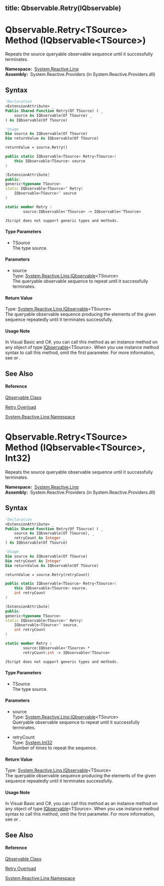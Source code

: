title: Qbservable.Retry<TSource>(IQbservable<TSource>)
---
# Qbservable.Retry\<TSource\> Method (IQbservable\<TSource\>)

Repeats the source queryable observable sequence until it successfully terminates.

**Namespace:**  [System.Reactive.Linq](System.Reactive.Linq\System.Reactive.Linq.md)  
**Assembly:**  System.Reactive.Providers (in System.Reactive.Providers.dll)

## Syntax

```vb
'Declaration
<ExtensionAttribute> _
Public Shared Function Retry(Of TSource) ( _
    source As IQbservable(Of TSource) _
) As IQbservable(Of TSource)
```

```vb
'Usage
Dim source As IQbservable(Of TSource)
Dim returnValue As IQbservable(Of TSource)

returnValue = source.Retry()
```

```csharp
public static IQbservable<TSource> Retry<TSource>(
    this IQbservable<TSource> source
)
```

```c++
[ExtensionAttribute]
public:
generic<typename TSource>
static IQbservable<TSource>^ Retry(
    IQbservable<TSource>^ source
)
```

```fsharp
static member Retry : 
        source:IQbservable<'TSource> -> IQbservable<'TSource> 
```

```jscript
JScript does not support generic types and methods.
```

#### Type Parameters

- TSource  
  The type source.

#### Parameters

- source  
  Type: [System.Reactive.Linq.IQbservable](IQbservable\IQbservable(TSource).md)\<TSource\>  
  The queryable observable sequence to repeat until it successfully terminates.

#### Return Value

Type: [System.Reactive.Linq.IQbservable](IQbservable\IQbservable(TSource).md)\<TSource\>  
The queryable observable sequence producing the elements of the given sequence repeatedly until it terminates successfully.

#### Usage Note

In Visual Basic and C\#, you can call this method as an instance method on any object of type [IQbservable](IQbservable\IQbservable(TSource).md)\<TSource\>. When you use instance method syntax to call this method, omit the first parameter. For more information, see [](https://msdn.microsoft.com/en-us/library/Bb384936) or [](https://msdn.microsoft.com/en-us/library/Bb383977).

## See Also

#### Reference

[Qbservable Class](Qbservable\Qbservable.md)

[Retry Overload](Retry\Qbservable.Retry.md)

[System.Reactive.Linq Namespace](System.Reactive.Linq\System.Reactive.Linq.md)

# Qbservable.Retry\<TSource\> Method (IQbservable\<TSource\>, Int32)

Repeats the source queryable observable sequence until it successfully terminates.

**Namespace:**  [System.Reactive.Linq](System.Reactive.Linq\System.Reactive.Linq.md)  
**Assembly:**  System.Reactive.Providers (in System.Reactive.Providers.dll)

## Syntax

```vb
'Declaration
<ExtensionAttribute> _
Public Shared Function Retry(Of TSource) ( _
    source As IQbservable(Of TSource), _
    retryCount As Integer _
) As IQbservable(Of TSource)
```

```vb
'Usage
Dim source As IQbservable(Of TSource)
Dim retryCount As Integer
Dim returnValue As IQbservable(Of TSource)

returnValue = source.Retry(retryCount)
```

```csharp
public static IQbservable<TSource> Retry<TSource>(
    this IQbservable<TSource> source,
    int retryCount
)
```

```c++
[ExtensionAttribute]
public:
generic<typename TSource>
static IQbservable<TSource>^ Retry(
    IQbservable<TSource>^ source, 
    int retryCount
)
```

```fsharp
static member Retry : 
        source:IQbservable<'TSource> * 
        retryCount:int -> IQbservable<'TSource> 
```

```jscript
JScript does not support generic types and methods.
```

#### Type Parameters

- TSource  
  The type source.

#### Parameters

- source  
  Type: [System.Reactive.Linq.IQbservable](IQbservable\IQbservable(TSource).md)\<TSource\>  
  Queryable observable sequence to repeat until it successfully terminates.

- retryCount  
  Type: [System.Int32](https://msdn.microsoft.com/en-us/library/td2s409d)  
  Number of times to repeat the sequence.

#### Return Value

Type: [System.Reactive.Linq.IQbservable](IQbservable\IQbservable(TSource).md)\<TSource\>  
The queryable observable sequence producing the elements of the given sequence repeatedly until it terminates successfully.

#### Usage Note

In Visual Basic and C\#, you can call this method as an instance method on any object of type [IQbservable](IQbservable\IQbservable(TSource).md)\<TSource\>. When you use instance method syntax to call this method, omit the first parameter. For more information, see [](https://msdn.microsoft.com/en-us/library/Bb384936) or [](https://msdn.microsoft.com/en-us/library/Bb383977).

## See Also

#### Reference

[Qbservable Class](Qbservable\Qbservable.md)

[Retry Overload](Retry\Qbservable.Retry.md)

[System.Reactive.Linq Namespace](System.Reactive.Linq\System.Reactive.Linq.md)

